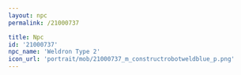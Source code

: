 ```yaml
---
layout: npc
permalink: /21000737

title: Npc
id: '21000737'
npc_name: 'Weldron Type 2'
icon_url: 'portrait/mob/21000737_m_constructrobotweldblue_p.png'
---
```

